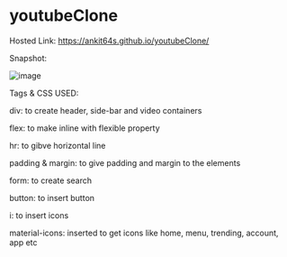 # youtubeClone

Hosted Link:
https://ankit64s.github.io/youtubeClone/

Snapshot:

![image](https://github.com/Ankit64s/youtubeClone/assets/44794402/0a3bf7b9-20b4-4278-8905-b0eb20d5377f)


Tags & CSS USED:


div: to create header, side-bar and video containers

flex: to make inline with flexible property

hr: to gibve horizontal line

padding & margin: to give padding and margin to the elements

form: to create search

button: to insert button

i: to insert icons

material-icons: inserted to get icons like home, menu, trending, account, app etc
